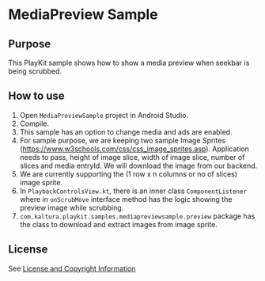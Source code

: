 # MediaPreview Sample

## Purpose

This PlayKit sample shows how to show a media preview when seekbar is being scrubbed.

## How to use

1. Open `MediaPreviewSample` project in Android Studio.
2. Compile.
3. This sample has an option to change media and ads are enabled.
4. For sample purpose, we are keeping two sample Image Sprites (https://www.w3schools.com/css/css_image_sprites.asp). Application needs to pass, height of image slice, width of image slice, number of slices and media entryId. We will download the image from our backend.
5. We are currently supporting the (1 row x n columns or no of slices) image sprite.
6. In `PlaybackControlsView.kt`, there is an inner class `ComponentListener` where in `onScrubMove` interface method has the logic showing the preview image while scrubbing.
7. `com.kaltura.playkit.samples.mediapreviewsample.preview` package has the class to download and extract images from image sprite.


## License

See [License and Copyright Information](https://github.com/kaltura/playkit-android-samples#license-and-copyright-information)
